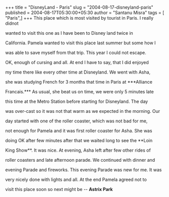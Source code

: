 +++
title = "DisneyLand - Paris"
slug = "2004-08-17-disneyland-paris"
published = 2004-08-17T05:30:00+05:30
author = "Santanu Misra"
tags = [ "Paris",]
+++
This place which is most visited by tourist in Paris. I really didnot

wanted to visit this one as I have been to Disney land twice in

California. Pamela wanted to visit this place last summer but some how I

was able to save myself from that trip. This year I could not escape.

OK, enough of cursing and all. At end I have to say, that I did enjoyed

my time there like every other time at Disneyland. We went with Asha,

she was studying French for 3 months that time in Paris at ***Alliance

Francais.*** As usual, she beat us on time, we were only 5 minutes late

this time at the Metro Station before starting for Disneyland. The day

was over-cast so it was not that warm as we expected in the morning. Our

day started with one of the roller coaster, which was not bad for me,

not enough for Pamela and it was first roller coaster for Asha. She was

doing OK after few minutes after that we waited long to see the **Loin

King Show**. It was nice. At evening, Asha left after few other rides of

roller coasters and late afternoon parade. We continued with dinner and

evening Parade and fireworks. This evening Parade was new for me. It was

very nicely done with lights and all. At the end Pamela agreed not to

visit this place soon so next might be -- **Astrix Park**
